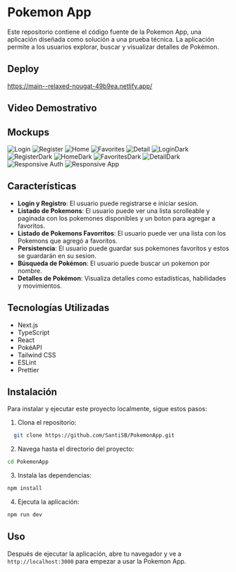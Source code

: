 # Pokemon App

Este repositorio contiene el código fuente de la Pokemon App, una aplicación diseñada como solución a una prueba técnica. La aplicación permite a los usuarios explorar, buscar y visualizar detalles de Pokémon.

## Deploy

https://main--relaxed-nougat-49b9ea.netlify.app/

## Video Demostrativo


## Mockups
![Login](https://github.com/SantiSB/PokemonApp/assets/55597241/d2e015f5-2793-4b8e-a547-403c245cbff6)
![Register](https://github.com/SantiSB/PokemonApp/assets/55597241/43406f24-dd5f-4318-adfe-b5b046a95e7e)
![Home](https://github.com/SantiSB/PokemonApp/assets/55597241/c70a217e-88c7-442d-95ae-3efde430af1f)
![Favorites](https://github.com/SantiSB/PokemonApp/assets/55597241/c8e5e458-3653-411a-8b8c-3e1eaa99396f)
![Detail](https://github.com/SantiSB/PokemonApp/assets/55597241/df98c21e-c795-415a-80b2-abb02c9a8928)
![LoginDark](https://github.com/SantiSB/PokemonApp/assets/55597241/bc8c9fd4-a805-49db-84a5-48be071ed610)
![RegisterDark](https://github.com/SantiSB/PokemonApp/assets/55597241/2a01fc9f-f9f6-4e22-9071-83b0e59b689e)
![HomeDark](https://github.com/SantiSB/PokemonApp/assets/55597241/c0605b5a-3428-4e5f-a092-c48cecb3d814)
![FavoritesDark](https://github.com/SantiSB/PokemonApp/assets/55597241/fc69a97f-160c-4d24-8ea2-ba48608844ba)
![DetailDark](https://github.com/SantiSB/PokemonApp/assets/55597241/5d50a5d3-f856-4abe-993b-17ee102cc59d)
![Responsive Auth](https://github.com/SantiSB/PokemonApp/assets/55597241/d42c6759-8dad-41fd-a8e4-d88afe30feab)
![Responsive App](https://github.com/SantiSB/PokemonApp/assets/55597241/e13dd858-ad32-451c-828d-0d5968cbb0ed)

## Características

- **Login y Registro**: El usuario puede registrarse e iniciar sesion.
- **Listado de Pokemons**: El usuario puede ver una lista scrolleable y paginada con los pokemones disponibles y un boton para agregar a favoritos.
- **Listado de Pokemons Favorritos**: El usuario puede ver una lista con los Pokemons que agregó a favoritos.
- **Persistencia**: El usuario puede guardar sus pokemones favoritos y estos se guardarán en su sesion.
- **Búsqueda de Pokémon**: El usuario puede buscar un pokemon por nombre.
- **Detalles de Pokémon**: Visualiza detalles como estadísticas, habilidades y movimientos.

## Tecnologías Utilizadas

- Next.js
- TypeScript
- React
- PokéAPI
- Tailwind CSS
- ESLint
- Prettier

## Instalación

Para instalar y ejecutar este proyecto localmente, sigue estos pasos:

1. Clona el repositorio:

```bash
  git clone https://github.com/SantiSB/PokemonApp.git
```

2. Navega hasta el directorio del proyecto:

```bash
cd PokemonApp
```

3. Instala las dependencias:
   
```bash
npm install
```

4. Ejecuta la aplicación:

```bash
npm run dev
```

## Uso

Después de ejecutar la aplicación, abre tu navegador y ve a `http://localhost:3000` para empezar a usar la Pokemon App.
